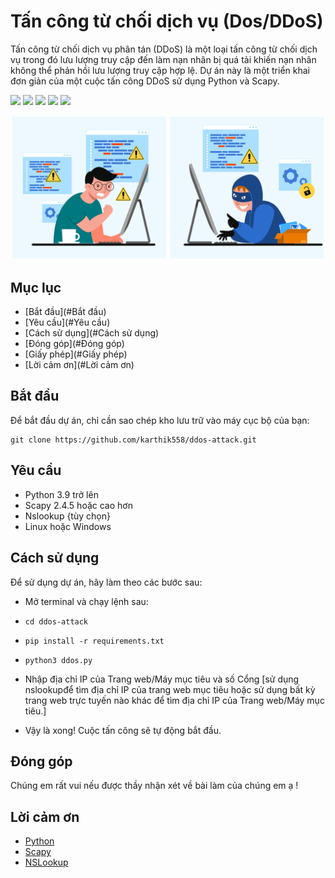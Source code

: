 # Tấn công từ chối dịch vụ (Dos/DDoS)

Tấn công từ chối dịch vụ phân tán (DDoS) là một loại tấn công từ chối dịch vụ trong đó lưu lượng truy cập đến làm nạn nhân bị quá tải khiến nạn nhân không thể phản hồi lưu lượng truy cập hợp lệ. Dự án này là một triển khai đơn giản của một cuộc tấn công DDoS sử dụng Python và Scapy.

![](https://img.shields.io/github/license/karthik558/ddos-attack?style=for-the-badge)
![](https://img.shields.io/github/forks/karthik558/ddos-attack?style=for-the-badge)
![](https://img.shields.io/github/stars/karthik558/ddos-attack?style=for-the-badge)
![](https://img.shields.io/github/issues/karthik558/ddos-attack?style=for-the-badge)
![](https://img.shields.io/github/languages/code-size/karthik558/ddos-attack?style=for-the-badge)

![IMAGE](./assets/banner.png)

## Mục lục

- [Bắt đầu](#Bắt đầu)
- [Yêu cầu](#Yêu cầu)
- [Cách sử dụng](#Cách sử dụng)
- [Đóng góp](#Đóng góp)
- [Giấy phép](#Giấy phép)
- [Lời cảm ơn](#Lời cảm ơn)

## Bắt đầu

Để bắt đầu dự án, chỉ cần sao chép kho lưu trữ vào máy cục bộ của bạn:

```
git clone https://github.com/karthik558/ddos-attack.git
```

## Yêu cầu

- Python 3.9 trở lên
- Scapy 2.4.5 hoặc cao hơn
- Nslookup {tùy chọn}
- Linux hoặc Windows

## Cách sử dụng

Để sử dụng dự án, hãy làm theo các bước sau:

- Mở terminal và chạy lệnh sau:
- `cd ddos-attack`
- `pip install -r requirements.txt`
- `python3 ddos.py`

- Nhập địa chỉ IP của Trang web/Máy mục tiêu và số Cổng [sử dụng nslookupđể tìm địa chỉ IP của trang web mục tiêu hoặc sử dụng bất kỳ trang web trực tuyến nào khác để tìm địa chỉ IP của Trang web/Máy mục tiêu.]
- Vậy là xong! Cuộc tấn công sẽ tự động bắt đầu.

## Đóng góp

Chúng em rất vui nếu được thầy nhận xét về bài làm của chúng em ạ !

## Lời cảm ơn

- [Python](https://www.python.org/)
- [Scapy](https://scapy.net/)
- [NSLookup](https://www.nslookup.io/)
